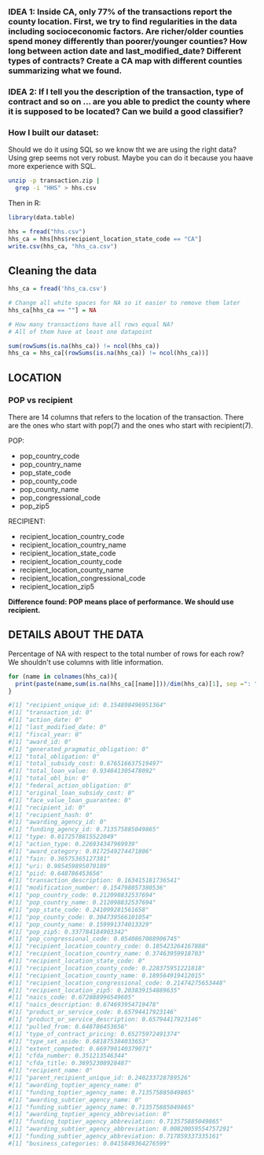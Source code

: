 
### IDEA 1: Inside CA, only 77% of the transactions report the county location. First, we try to find regularities in the data including socioceconomic factors. Are richer/older counties spend money differently than poorer/younger counties? How long between action date and last\_modified\_date? Different types of contracts? Create a CA map with different counties summarizing what we found.

### IDEA 2: If I tell you the description of the transaction, type of contract and so on ... are you able to predict the county where it is supposed to be located? Can we build a good classifier?

### How I built our dataset: 
Should we do it using SQL so we know tht we are using the right data?  Using grep seems not very robust. Maybe you can do it because you haave more experience with SQL.

``` bash
unzip -p transaction.zip |
  grep -i "HHS" > hhs.csv
```
Then in R:

``` r
library(data.table)

hhs = fread("hhs.csv")
hhs_ca = hhs[hhs$recipient_location_state_code == "CA"]
write.csv(hhs_ca, "hhs_ca.csv")
```
Cleaning the data
-----------------

``` r
hhs_ca = fread('hhs_ca.csv')

# Change all white spaces for NA so it easier to remove them later
hhs_ca[hhs_ca == ""] = NA

# How many transactions have all rows equal NA? 
# All of them have at least one datapoint

sum(rowSums(is.na(hhs_ca)) != ncol(hhs_ca)) 
hhs_ca = hhs_ca[(rowSums(is.na(hhs_ca)) != ncol(hhs_ca))]
```

LOCATION
--------

### POP vs recipient

There are 14 columns that refers to the location of the transaction. There are the ones who start with pop(7) and the ones who start with recipient(7).

POP:

-   pop\_country\_code
-   pop\_country\_name
-   pop\_state\_code
-   pop\_county\_code
-   pop\_county\_name
-   pop\_congressional\_code
-   pop\_zip5

RECIPIENT:

-   recipient\_location\_country\_code
-   recipient\_location\_country\_name
-   recipient\_location\_state\_code
-   recipient\_location\_county\_code
-   recipient\_location\_county\_name
-   recipient\_location\_congressional\_code
-   recipient\_location\_zip5

**Difference found: POP means place of performance. We should use recipient.**

DETAILS ABOUT THE DATA
--------

Percentage of NA with respect to the total number of rows for each row?
We shouldn't use columns with litle information.

``` r
for (name in colnames(hhs_ca)){
  print(paste(name,sum(is.na(hhs_ca[[name]]))/dim(hhs_ca)[1], sep =": "))
}

#[1] "recipient_unique_id: 0.154898496951364"
#[1] "transaction_id: 0"
#[1] "action_date: 0"
#[1] "last_modified_date: 0"
#[1] "fiscal_year: 0"
#[1] "award_id: 0"
#[1] "generated_pragmatic_obligation: 0"
#[1] "total_obligation: 0"
#[1] "total_subsidy_cost: 0.676516637519497"
#[1] "total_loan_value: 0.934841305478092"
#[1] "total_obl_bin: 0"
#[1] "federal_action_obligation: 0"
#[1] "original_loan_subsidy_cost: 0"
#[1] "face_value_loan_guarantee: 0"
#[1] "recipient_id: 0"
#[1] "recipient_hash: 0"
#[1] "awarding_agency_id: 0"
#[1] "funding_agency_id: 0.713575885049865"
#[1] "type: 0.0172578815522049"
#[1] "action_type: 0.226934347969939"
#[1] "award_category: 0.0172549274471806"
#[1] "fain: 0.36575365127381"
#[1] "uri: 0.985459895070189"
#[1] "piid: 0.648786453656"
#[1] "transaction_description: 0.163415181736541"
#[1] "modification_number: 0.154798057380536"
#[1] "pop_country_code: 0.212098832537694"
#[1] "pop_country_name: 0.212098832537694"
#[1] "pop_state_code: 0.241099281561658"
#[1] "pop_county_code: 0.304739566101054"
#[1] "pop_county_name: 0.159991374013329"
#[1] "pop_zip5: 0.337784184903342"
#[1] "pop_congressional_code: 0.0540867088906745"
#[1] "recipient_location_country_code: 0.185423264167888"
#[1] "recipient_location_country_name: 0.37463959918703"
#[1] "recipient_location_state_code: 0"
#[1] "recipient_location_county_code: 0.228375951221818"
#[1] "recipient_location_county_name: 0.189564919412015"
#[1] "recipient_location_congressional_code: 0.21474275653448"
#[1] "recipient_location_zip5: 0.203839154889635"
#[1] "naics_code: 0.672888996549605"
#[1] "naics_description: 0.674693954719478"
#[1] "product_or_service_code: 0.65794417923146"
#[1] "product_or_service_description: 0.65794417923146"
#[1] "pulled_from: 0.648786453656"
#[1] "type_of_contract_pricing: 0.65275972491374"
#[1] "type_set_aside: 0.681875384033653"
#[1] "extent_competed: 0.669790140379071"
#[1] "cfda_number: 0.351213546344"
#[1] "cfda_title: 0.36952308928487"
#[1] "recipient_name: 0"
#[1] "parent_recipient_unique_id: 0.240233728789526"
#[1] "awarding_toptier_agency_name: 0"
#[1] "funding_toptier_agency_name: 0.713575885049865"
#[1] "awarding_subtier_agency_name: 0"
#[1] "funding_subtier_agency_name: 0.713575885049865"
#[1] "awarding_toptier_agency_abbreviation: 0"
#[1] "funding_toptier_agency_abbreviation: 0.713575885049865"
#[1] "awarding_subtier_agency_abbreviation: 0.00820059554757291"
#[1] "funding_subtier_agency_abbreviation: 0.717859337335161"
#[1] "business_categories: 0.0415849364276599"
```

